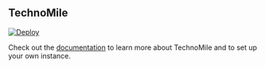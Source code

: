 ## TechnoMile

[![Deploy](https://www.herokucdn.com/deploy/button.png)](https://heroku.com/deploy)

Check out the [documentation](https://github.com/technomile/Heroku-WordPress) to learn more about TechnoMile and to set up your own instance.
